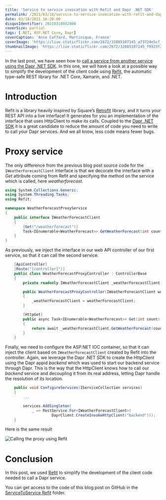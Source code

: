 ```yaml
---
title: 'Service to service invocation with Refit and Dapr .NET SDK'
permalink: /2021/03/18/service-to-service-invocation-with-refit-and-dapr-dotnet-sdk/
date: 03/18/2021 16:20:00
disqusIdentifier: 20210318042000
coverSize: partial
tags: [.NET, ASP.NET Core, Dapr]
coverCaption: 'Anse Caffard, Martinique, France'
coverImage: 'https://live.staticflickr.com/2672/32885107145_a73724e5cf_h.jpg'
thumbnailImage: 'https://live.staticflickr.com/2672/32885107145_f9923f29b0_q.jpg'
---
```

In the last post, we have seen how to [call a service from another service using the Dapr .NET SDK](https://laurentkempe.com/2021/03/16/service-to-service-invocation-with-dapr-dotnet-sdk/). In this one, we will have a look at a possible way to simplify the development of the client code using [Refit](https://reactiveui.github.io/refit/), the automatic type-safe REST library for .NET Core, Xamarin, and .NET.
<!-- more -->

# Introduction

Refit is a library heavily inspired by Square’s [Retrofit](http://square.github.io/retrofit) library, and it turns your REST API into a live interface! It generates for you an implementation of the interface that uses HttpClient to make its calls.
Coupled to the [Dapr .NET SDK](https://github.com/dapr/dotnet-sdk) it is a great candidate to reduce the amount of code you need to write to call your Dapr services. And we all know, less code means fewer bugs.

# Proxy service

The only difference from the previous blog post source code for the `IWeatherForecastClient` interface is that we decorate the interface with a *Get* attribute coming from Refit and specifying the method on the service which is called, here *weatherforecast*.

```csharp {data-file=IWeatherForecastClient.cs}
using System.Collections.Generic;
using System.Threading.Tasks;
using Refit;

namespace WeatherForecastProxyService
{
    public interface IWeatherForecastClient
    {
        [Get("/weatherforecast")]
        Task<IEnumerable<WeatherForecast>> GetWeatherForecast(int count);
    }
}
```

As previously, we inject the interface in our web API controller of our first service, so that it can call the second service.

```csharp {data-file=WeatherForecastProxyController.cs}
    [ApiController]
    [Route("[controller]")]
    public class WeatherForecastProxyController : ControllerBase
    {
        private readonly IWeatherForecastClient _weatherForecastClient;

        public WeatherForecastProxyController(IWeatherForecastClient weatherForecastClient)
        {
            _weatherForecastClient = weatherForecastClient;
        }

        [HttpGet]
        public async Task<IEnumerable<WeatherForecast>> Get(int count)
        {
            return await _weatherForecastClient.GetWeatherForecast(count);
        }
    }
```

Finally, we need to configure the ASP.NET IOC container, so that it can inject the client based on `IWeatherForecastClient` created by Refit into the controller. Again, we leverage the Dapr .NET SDK to create the HttpClient using the Dapr appid *backend* which was used to start our backend service through Dapr. This is the way that the HttpClient knows how to call our *backend* service and decoupling it from its real address, letting Dapr handle the resolution of its location.

```csharp {data-file=Startup.cs}
    public void ConfigureServices(IServiceCollection services)
    {
        ...

        services.AddSingleton(
            _ => RestService.For<IWeatherForecastClient>(
                     DaprClient.CreateInvokeHttpClient("backend")));
    }
```

Here is the same result

![Calling the proxy using Refit](https://live.staticflickr.com/65535/51034623513_011b0ca0c1_c.jpg)

# Conclusion

In this post, we used [Refit](https://reactiveui.github.io/refit/) to simplify the development of the client code needed to call a Dapr service.

You can get access to the code of this blog post on GitHub in the [ServiceToService Refit](https://github.com/laurentkempe/daprPlayground/tree/master/ServiceToServiceRefit) folder.
<p></p>
<?# githubCard user=laurentkempe repo=daprPlayground align=left /?>
